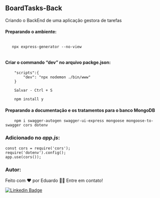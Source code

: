 ## BoardTasks-Back

Criando o BackEnd de uma aplicação gestora de tarefas

#### Preparando o ambiente:

```
 
   npx express-generator --no-view
   
```

#### Criar o commando “dev” no arquivo packge.json:

```
	"scripts":{
		"dev": "npx nodemon ./bin/www"
	}
	
	Salvar - Ctrl + S
	
	npm install y
```
#### Preparando a documentação e os tratamentos para o banco MongoDB

```
	npm i swagger-autogen swagger-ui-express mongoose mongoose-to-swagger cors dotenv

```

### Adicionado no _**app.js**_:

```
const cors = require('cors');
require('dotenv').config();
app.use(cors());
```



### Autor:

Feito com ❤️ por Eduardo 👋🏽 Entre em contato!

[![Linkedin Badge](https://img.shields.io/badge/-Eduardo-blue?style=flat-square&logo=Linkedin&logoColor=white&link=https://www.linkedin.com/in/eduardo-pateis-joaquim/)](https://www.linkedin.com/in/eduardo-pateis-joaquim/)